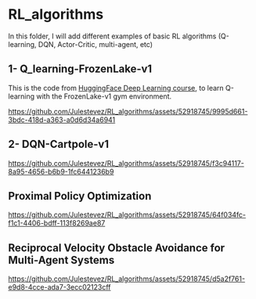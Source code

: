 # RL_algorithms
In this folder, I will add different examples of basic RL algorithms (Q-learning, DQN, Actor-Critic, multi-agent, etc)


## 1- Q_learning-FrozenLake-v1
This is the code from [HuggingFace Deep Learning course](https://huggingface.co/learn/deep-rl-course/unit2/hands-on?fw=pt), to learn Q-learning with the FrozenLake-v1 gym environment.

https://github.com/Julestevez/RL_algorithms/assets/52918745/9995d661-3bdc-418d-a363-a0d6d34a6941


## 2- DQN-Cartpole-v1
https://github.com/Julestevez/RL_algorithms/assets/52918745/f3c94117-8a95-4656-b6b9-1fc6441236b9 


## Proximal Policy Optimization
https://github.com/Julestevez/RL_algorithms/assets/52918745/64f034fc-f1c1-4406-bdff-113f8269ae87


## Reciprocal Velocity Obstacle Avoidance for Multi-Agent Systems
https://github.com/Julestevez/RL_algorithms/assets/52918745/d5a2f761-e9d8-4cce-ada7-3ecc02123cff 




